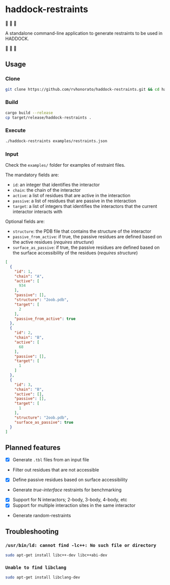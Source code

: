 # haddock-restraints

🚧 🚧 🚧

A standalone command-line application to generate restraints to be used in HADDOCK.

🚧 🚧 🚧

## Usage

### Clone

```bash
git clone https://github.com/rvhonorato/haddock-restraints.git && cd haddock-restraints
```

### Build

```bash
cargo build --release
cp target/release/haddock-restraints .
```

### Execute

```bash
./haddock-restraints examples/restraints.json
```

### Input

Check the `examples/` folder for examples of restraint files.

The mandatory fields are:
- `id`: an integer that identifies the interactor
- `chain`: the chain of the interactor
- `active`: a list of residues that are active in the interaction
- `passive`: a list of residues that are passive in the interaction
- `target`: a list of integers that identifies the interactors that the current interactor interacts with

Optional fields are:
- `structure`: the PDB file that contains the structure of the interactor
- `passive_from_active`: if true, the passive residues are defined based on the active residues (*requires structure*)
- `surface_as_passive`: if true, the passive residues are defined based on the surface accessibility of the residues (*requires structure*)

```json
[
  {
    "id": 1,
    "chain": "A",
    "active": [
      934
    ],
    "passive": [],
    "structure": "2oob.pdb",
    "target": [
      2
    ],
    "passive_from_active": true
  },
  {
    "id": 2,
    "chain": "B",
    "active": [
      68
    ],
    "passive": [],
    "target": [
      1
    ]
  },
  {
    "id": 3,
    "chain": "B",
    "active": [],
    "passive": [],
    "target": [
      1
    ],
    "structure": "2oob.pdb",
    "surface_as_passive": true
  }
]
```


## Planned features

- [x] Generate `.tbl` files from an input file
- Filter out residues that are not accessible
- [x] Define passive residues based on surface accessibility
- Generate _true-interface_ restraints for benchmarking
- [x] Support for N interactors; 2-body, 3-body, 4-body, etc
- [x] Support for multiple interaction sites in the same interactor
- Generate random-restraints

## Troubleshooting

###  `/usr/bin/ld: cannot find -lc++: No such file or directory`

```bash
sudo apt-get install libc++-dev libc++abi-dev
```

### `Unable to find libclang`

```bash
sudo apt-get install libclang-dev
```